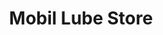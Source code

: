 ---
title: "Mobil Lube Store"
url: /barrios-unidos/mobil-lube-store/
shop: piezas de automóviles
---